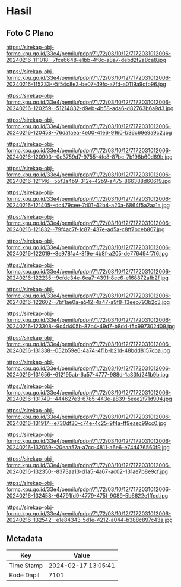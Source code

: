 # Hasil

## Foto C Plano

https://sirekap-obj-formc.kpu.go.id/33e4/pemilu/pdpr/71/72/03/10/12/7172031012006-20240216-111018--7fce6648-e1bb-4f8c-a8a7-debd2f2a8ca8.jpg

https://sirekap-obj-formc.kpu.go.id/33e4/pemilu/pdpr/71/72/03/10/12/7172031012006-20240216-115233--5f54c8e3-be07-49fc-a7fd-a0119a9cfb96.jpg

https://sirekap-obj-formc.kpu.go.id/33e4/pemilu/pdpr/71/72/03/10/12/7172031012006-20240216-120259--51214832-d9eb-4b58-ada6-d82763b6a9d3.jpg

https://sirekap-obj-formc.kpu.go.id/33e4/pemilu/pdpr/71/72/03/10/12/7172031012006-20240216-120458--76da1aea-4e00-41e6-9160-b36c69e9a9c2.jpg

https://sirekap-obj-formc.kpu.go.id/33e4/pemilu/pdpr/71/72/03/10/12/7172031012006-20240216-120903--0e3759d7-9755-4fc8-87bc-7b198b60d69b.jpg

https://sirekap-obj-formc.kpu.go.id/33e4/pemilu/pdpr/71/72/03/10/12/7172031012006-20240216-121146--55f3a4b9-312e-42b9-a475-866388d60619.jpg

https://sirekap-obj-formc.kpu.go.id/33e4/pemilu/pdpr/71/72/03/10/12/7172031012006-20240216-121405--dc479cee-7d01-42b4-a20a-6864f5a2aa1a.jpg

https://sirekap-obj-formc.kpu.go.id/33e4/pemilu/pdpr/71/72/03/10/12/7172031012006-20240216-121832--79f4ac7f-1c87-437e-ad5a-c8ff7bceb807.jpg

https://sirekap-obj-formc.kpu.go.id/33e4/pemilu/pdpr/71/72/03/10/12/7172031012006-20240216-122019--8e9781a4-8f9e-4b8f-a205-de776494f7f6.jpg

https://sirekap-obj-formc.kpu.go.id/33e4/pemilu/pdpr/71/72/03/10/12/7172031012006-20240216-122235--9cfdc34e-6ea7-4391-8ee6-e168872afb2f.jpg

https://sirekap-obj-formc.kpu.go.id/33e4/pemilu/pdpr/71/72/03/10/12/7172031012006-20240216-122602--7bf1ae0a-a542-4a47-a9f8-13eeb793b2c3.jpg

https://sirekap-obj-formc.kpu.go.id/33e4/pemilu/pdpr/71/72/03/10/12/7172031012006-20240216-123308--9c4d405b-87b4-49d7-b8dd-f5c997302d09.jpg

https://sirekap-obj-formc.kpu.go.id/33e4/pemilu/pdpr/71/72/03/10/12/7172031012006-20240216-131338--052b59e6-4a74-4f1b-b21d-48bdd8157cba.jpg

https://sirekap-obj-formc.kpu.go.id/33e4/pemilu/pdpr/71/72/03/10/12/7172031012006-20240216-131656--612195ab-6a57-4777-988d-1a33fd241b9b.jpg

https://sirekap-obj-formc.kpu.go.id/33e4/pemilu/pdpr/71/72/03/10/12/7172031012006-20240216-131749--444627e3-6785-443e-a839-5eee2f71d904.jpg

https://sirekap-obj-formc.kpu.go.id/33e4/pemilu/pdpr/71/72/03/10/12/7172031012006-20240216-131917--e730df30-c74e-4c25-9f4a-ff9eaec99cc0.jpg

https://sirekap-obj-formc.kpu.go.id/33e4/pemilu/pdpr/71/72/03/10/12/7172031012006-20240216-132059--20eaa57a-a7cc-4811-a6e6-e74d476560f9.jpg

https://sirekap-obj-formc.kpu.go.id/33e4/pemilu/pdpr/71/72/03/10/12/7172031012006-20240216-132350--8373aa13-d1a5-4a67-ac02-131ae7b8e9cf.jpg

https://sirekap-obj-formc.kpu.go.id/33e4/pemilu/pdpr/71/72/03/10/12/7172031012006-20240216-132458--64791fd9-4779-475f-9089-5b6622e1ffed.jpg

https://sirekap-obj-formc.kpu.go.id/33e4/pemilu/pdpr/71/72/03/10/12/7172031012006-20240216-132542--e1e84343-5d1e-4212-a044-b388c897c43a.jpg


## Metadata

| Key        | Value               |
| ---------- | ------------------- |
| Time Stamp | 2024-02-17 13:05:41 |
| Kode Dapil | 7101                |



